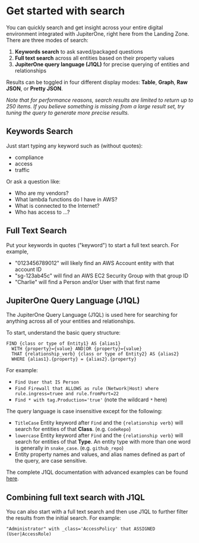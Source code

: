 # Get started with search

You can quickly search and get insight across your entire digital environment
integrated with JupiterOne, right here from the Landing Zone. There are three
modes of search:

1. **Keywords search** to ask saved/packaged questions
2. **Full text search** across all entities based on their property values
3. **JupiterOne query language (J1QL)** for precise querying of entities and relationships

Results can be toggled in four different display modes: **Table**, **Graph**,
**Raw JSON**, or **Pretty JSON**.

_Note that for performance reasons, search results are limited to return up to
250 items. If you believe something is missing from a large result set, try
tuning the query to generate more precise results._

## Keywords Search

Just start typing any keyword such as (without quotes):

- compliance
- access
- traffic

Or ask a question like:

- Who are my vendors?
- What lambda functions do I have in AWS?
- What is connected to the Internet?
- Who has access to ...?

## Full Text Search

Put your keywords in quotes ("keyword") to start a full text search. For example,

- "0123456789012" will likely find an AWS Account entity with that account ID
- "sg-123ab45c" will find an AWS EC2 Security Group with that group ID
- "Charlie" will find a Person and/or User with that first name

## JupiterOne Query Language (J1QL)

The JupiterOne Query Language (J1QL) is used here for searching for anything
across all of your entities and relationships.

To start, understand the basic query structure:

```j1ql
FIND {class or type of Entity1} AS {alias1}
  WITH {property}={value} AND|OR {property}={value}
  THAT {relationship_verb} {class or type of Entity2} AS {alias2}
  WHERE {alias1}.{property} = {alias2}.{property}
```

For example:

- `Find User that IS Person`
- `Find Firewall that ALLOWS as rule (Network|Host) where rule.ingress=truee and rule.fromPort=22`
- `Find * with tag.Production='true'` (note the wildcard `*` here)

The query language is case insensitive except for the following:

- `TitleCase` Entity keyword after `Find` and the `{relationship verb}` will
  search for entities of that **Class**. (e.g. `CodeRepo`)
- `lowercase` Entity keyword after `Find` and the `{relationship verb}` will
  search for entities of that **Type**. An entity type with more than one word
  is generally in `snake_case`. (e.g. `github_repo`)
- Entity property names and values, and alias names defined as part of the query,
  are case sensitive.

The complete J1QL documentation with advanced examples can be found [here][1].

[1]: ../docs/jupiterone-query-language.md

## Combining full text search with J1QL

You can also start with a full text search and then use J1QL to further filter
the results from the initial search. For example:

```j1ql
"Administrator" with _class='AccessPolicy' that ASSIGNED (User|AccessRole)
```